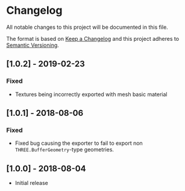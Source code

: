 # Changelog
All notable changes to this project will be documented in this file.

The format is based on [Keep a Changelog](http://keepachangelog.com/en/1.0.0/)
and this project adheres to [Semantic Versioning](http://semver.org/spec/v2.0.0.html).

## [1.0.2] - 2019-02-23
### Fixed
- Textures being incorrectly exported with mesh basic material

## [1.0.1] - 2018-08-06
### Fixed
- Fixed bug causing the exporter to fail to export non `THREE.BufferGeometry`-type geometries.

## [1.0.0] - 2018-08-04
- Initial release
